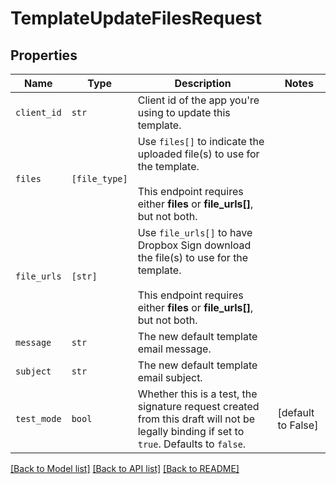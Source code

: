 # TemplateUpdateFilesRequest



## Properties

| Name | Type | Description | Notes |
| ---- | ---- | ----------- | ----- |
| `client_id` | ```str``` |  Client id of the app you&#39;re using to update this template.  |  |
| `files` | ```[file_type]``` |  Use `files[]` to indicate the uploaded file(s) to use for the template.<br><br>This endpoint requires either **files** or **file_urls[]**, but not both.  |  |
| `file_urls` | ```[str]``` |  Use `file_urls[]` to have Dropbox Sign download the file(s) to use for the template.<br><br>This endpoint requires either **files** or **file_urls[]**, but not both.  |  |
| `message` | ```str``` |  The new default template email message.  |  |
| `subject` | ```str``` |  The new default template email subject.  |  |
| `test_mode` | ```bool``` |  Whether this is a test, the signature request created from this draft will not be legally binding if set to `true`. Defaults to `false`.  |  [default to False] |


[[Back to Model list]](../README.md#documentation-for-models) [[Back to API list]](../README.md#documentation-for-api-endpoints) [[Back to README]](../README.md)



